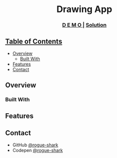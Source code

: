 <h1 align="center">Drawing App</h1>



<div align="center">
  <h3>
    <a href="https://rogue-shark.github.io/Drawing_App">
      D E M O
    </a>
    <span> | </span>
    <a href="https://github.com/rogue-shark/Drawing_App">
      Solution
  </h3>
</div>

<!-- TABLE OF CONTENTS -->

## Table of Contents

- [Overview](#overview)
  - [Built With](#built-with)
- [Features](#features)
- [Contact](#contact)


<!-- OVERVIEW -->

## Overview

### Built With

## Features

## Contact

- GitHub [@rogue-shark](https://github.com/rogue-shark)
- Codepen [@rogue-shark](https://codepen.io/rogue-shark)